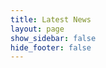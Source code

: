 ```yaml
---
title: Latest News
layout: page
show_sidebar: false
hide_footer: false
---
```


<div id="medium-widget"></div>
<script src="https://medium-widget.pixelpoint.io/widget.js"></script>
<script>MediumWidget.Init({renderTo: '#medium-widget', params: {"resource":"https://medium.com/airlabcmu","postsPerLine":2,"limit":10,"picture":"big","fields":["description","author","claps","publishAt"],"ratio":"landscape"}})</script>
